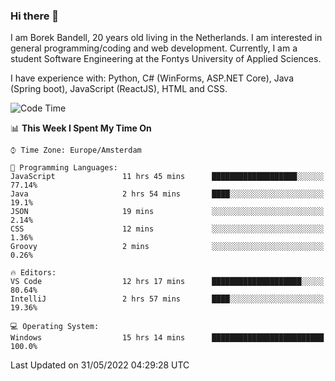 ### Hi there 👋

I am Borek Bandell, 20 years old living in the Netherlands. I am interested in general programming/coding and web development. Currently, I am a student Software Engineering at the Fontys University of Applied Sciences.

I have experience with: Python, C# (WinForms, ASP.NET Core), Java (Spring boot), JavaScript (ReactJS), HTML and CSS.

<!--START_SECTION:waka-->
![Code Time](http://img.shields.io/badge/Code%20Time-161%20hrs%2037%20mins-blue)

📊 **This Week I Spent My Time On** 

```text
⌚︎ Time Zone: Europe/Amsterdam

💬 Programming Languages: 
JavaScript               11 hrs 45 mins      ███████████████████░░░░░░   77.14% 
Java                     2 hrs 54 mins       ████░░░░░░░░░░░░░░░░░░░░░   19.1% 
JSON                     19 mins             ░░░░░░░░░░░░░░░░░░░░░░░░░   2.14% 
CSS                      12 mins             ░░░░░░░░░░░░░░░░░░░░░░░░░   1.36% 
Groovy                   2 mins              ░░░░░░░░░░░░░░░░░░░░░░░░░   0.26%

🔥 Editors: 
VS Code                  12 hrs 17 mins      ████████████████████░░░░░   80.64% 
IntelliJ                 2 hrs 57 mins       ████░░░░░░░░░░░░░░░░░░░░░   19.36%

💻 Operating System: 
Windows                  15 hrs 14 mins      █████████████████████████   100.0%

```


 Last Updated on 31/05/2022 04:29:28 UTC
<!--END_SECTION:waka-->

<!--**tcBorek2002/tcBorek2002** is a ✨ _special_ ✨ repository because its `README.md` (this file) appears on your GitHub profile.

Here are some ideas to get you started:

- 🔭 I’m currently working on ...
- 🌱 I’m currently learning ...
- 👯 I’m looking to collaborate on ...
- 🤔 I’m looking for help with ...
- 💬 Ask me about ...
- 📫 How to reach me: ...
- 😄 Pronouns: ...
- ⚡ Fun fact: ...
-->
